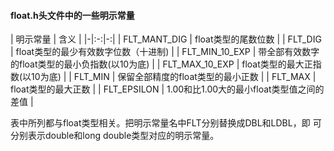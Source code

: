 #### float.h头文件中的一些明示常量

| 明示常量 | 含义 |
|-|:-:|-:|
| FLT_MANT_DIG | float类型的尾数位数 |
| FLT_DIG | float类型的最少有效数字位数（十进制) |
| FLT_MIN_10_EXP | 带全部有效数字的float类型的最小负指数(以10为底) |
| FLT_MAX_10_EXP | float类型的最大正指数(以10为底) |
| FLT_MIN | 保留全部精度的float类型的最小正数 |
| FLT_MAX | float类型的最大正数 |
| FLT_EPSILON | 1.00和比1.00大的最小float类型值之间的差值 |

表中所列都与float类型相关。把明示常量名中FLT分别替换成DBL和LDBL，即
可分别表示double和long double类型对应的明示常量。
